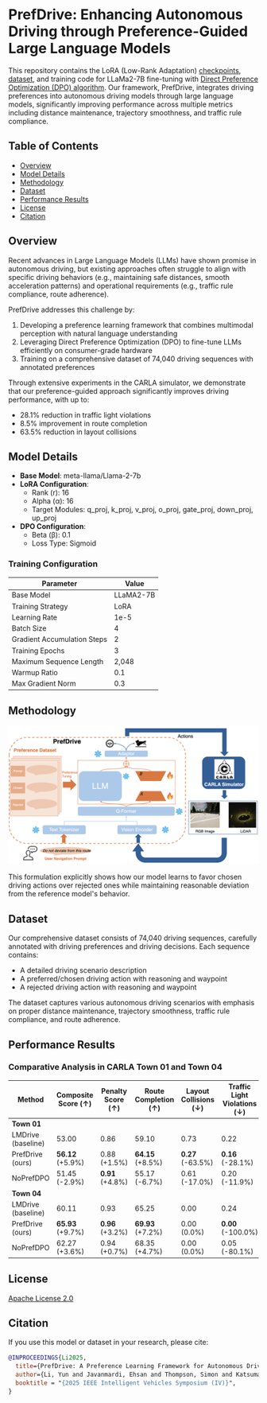 # PrefDrive: Enhancing Autonomous Driving through Preference-Guided Large Language Models

This repository contains the LoRA (Low-Rank Adaptation) [checkpoints](https://huggingface.co/liyun0607/PrefDrive), [dataset](https://huggingface.co/liyun0607/PrefDrive), and training code for LLaMa2-7B fine-tuning with [Direct Preference Optimization (DPO) algorithm](https://arxiv.org/abs/2305.18290). Our framework, PrefDrive, integrates driving preferences into autonomous driving models through large language models, significantly improving performance across multiple metrics including distance maintenance, trajectory smoothness, and traffic rule compliance.

## Table of Contents

- [Overview](#overview)
- [Model Details](#model-details)
- [Methodology](#methodology)
- [Dataset](#dataset)
- [Performance Results](#performance-results)
- [License](#license)
- [Citation](#citation)

## Overview

Recent advances in Large Language Models (LLMs) have shown promise in autonomous driving, but existing approaches often struggle to align with specific driving behaviors (e.g., maintaining safe distances, smooth acceleration patterns) and operational requirements (e.g., traffic rule compliance, route adherence).

PrefDrive addresses this challenge by:
1. Developing a preference learning framework that combines multimodal perception with natural language understanding
2. Leveraging Direct Preference Optimization (DPO) to fine-tune LLMs efficiently on consumer-grade hardware
3. Training on a comprehensive dataset of 74,040 driving sequences with annotated preferences

Through extensive experiments in the CARLA simulator, we demonstrate that our preference-guided approach significantly improves driving performance, with up to:
- 28.1% reduction in traffic light violations
- 8.5% improvement in route completion
- 63.5% reduction in layout collisions

## Model Details

- **Base Model**: meta-llama/Llama-2-7b
- **LoRA Configuration**:
  - Rank (r): 16
  - Alpha (α): 16
  - Target Modules: q_proj, k_proj, v_proj, o_proj, gate_proj, down_proj, up_proj
- **DPO Configuration**:
  - Beta (β): 0.1
  - Loss Type: Sigmoid

### Training Configuration

| Parameter | Value |
|-----------|-------|
| Base Model | LLaMA2-7B |
| Training Strategy | LoRA |
| Learning Rate | 1e-5 |
| Batch Size | 4 |
| Gradient Accumulation Steps | 2 |
| Training Epochs | 3 |
| Maximum Sequence Length | 2,048 |
| Warmup Ratio | 0.1 |
| Max Gradient Norm | 0.3 |

## Methodology

![PrefDrive Architecture](https://github.com/LiYun0607/PrefDrive/blob/main/assets/DPO-system-structure.png)

This formulation explicitly shows how our model learns to favor chosen driving actions over rejected ones while maintaining reasonable deviation from the reference model's behavior.

## Dataset

Our comprehensive dataset consists of 74,040 driving sequences, carefully annotated with driving preferences and driving decisions. Each sequence contains:

- A detailed driving scenario description
- A preferred/chosen driving action with reasoning and waypoint
- A rejected driving action with reasoning and waypoint

The dataset captures various autonomous driving scenarios with emphasis on proper distance maintenance, trajectory smoothness, traffic rule compliance, and route adherence.

## Performance Results

### Comparative Analysis in CARLA Town 01 and Town 04

| Method | Composite Score (↑) | Penalty Score (↑) | Route Completion (↑) | Layout Collisions (↓) | Traffic Light Violations (↓) | Route Deviation (↓) | Vehicle Blocked (↓) |
|--------|---------------------|-------------------|----------------------|-----------------------|------------------------------|---------------------|---------------------|
| **Town 01** |
| LMDrive (baseline) | 53.00 | 0.86 | 59.10 | 0.73 | 0.22 | **1.32** | 0.11 |
| PrefDrive (ours) | **56.12** (+5.9%) | 0.88 (+1.5%) | **64.15** (+8.5%) | **0.27** (-63.5%) | **0.16** (-28.1%) | 1.36 (+3.0%) | **0.00** (-100.0%) |
| NoPrefDPO | 51.45 (-2.9%) | **0.91** (+4.8%) | 55.17 (-6.7%) | 0.61 (-17.0%) | 0.20 (-11.9%) | 1.74 (+31.7%) | 0.08 (-25.0%) |
| **Town 04** |
| LMDrive (baseline) | 60.11 | 0.93 | 65.25 | 0.00 | 0.24 | 1.86 | 0.00 |
| PrefDrive (ours) | **65.93** (+9.7%) | **0.96** (+3.2%) | **69.93** (+7.2%) | 0.00 (0.0%) | **0.00** (-100.0%) | **1.77** (-4.8%) | 0.00 (0.0%) |
| NoPrefDPO | 62.27 (+3.6%) | 0.94 (+0.7%) | 68.35 (+4.7%) | 0.00 (0.0%) | 0.05 (-80.1%) | 1.77 (-4.6%) | 0.00 (0.0%) |

## License

[Apache License 2.0](LICENSE)

## Citation

If you use this model or dataset in your research, please cite:

```bibtex
@INPROCEEDINGS{Li2025,
  title={PrefDrive: A Preference Learning Framework for Autonomous Driving with Large Language Models}, 
  author={Li, Yun and Javanmardi, Ehsan and Thompson, Simon and Katsumata, Kai and Orsholits, Alex and Tsukada, Manabu},
  booktitle = "{2025 IEEE Intelligent Vehicles Symposium (IV)}",
}

```
